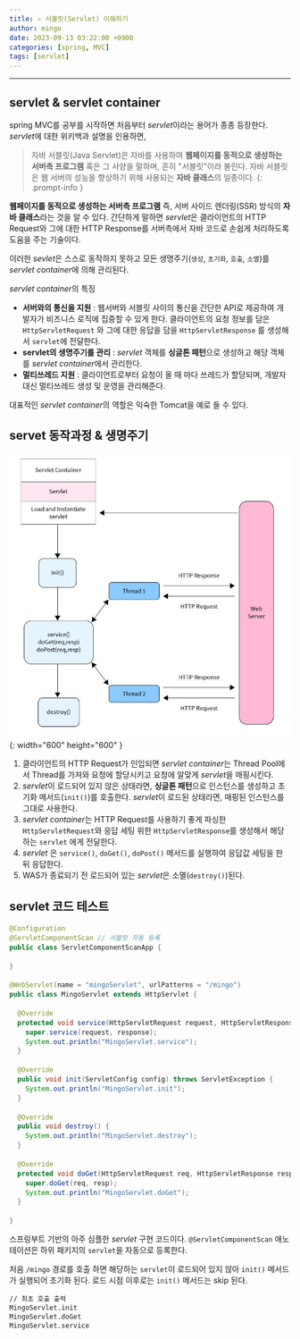 ```yaml
---
title: ✍ 서블릿(Servlet) 이해하기
author: mingo
date: 2023-09-13 03:22:00 +0900
categories: [spring, MVC]
tags: [servlet]
---
```


----

## **servlet & servlet container**

spring MVC를 공부를 시작하면 처음부터 *servlet*이라는 용어가 종종 등장한다.   
*servlet*에 대한 위키백과 설명을 인용하면,
> 자바 서블릿(Java Servlet)은 자바를 사용하여 **웹페이지를 동적으로 생성하는 서버측 프로그램** 혹은 그 사양을 말하며, 
흔히 "서블릿"이라 불린다. 자바 서블릿은 웹 서버의 성능을 향상하기 위해 사용되는 **자바 클래스**의 일종이다. 
{: .prompt-info }


**웹페이지를 동적으로 생성하는 서버측 프로그램** 즉, 서버 사이드 렌더링(SSR) 방식의 **자바 클래스**라는 것을 알 수 있다.
간단하게 말하면 *servlet*은 클라이언트의 HTTP Request와 그에 대한 HTTP Response를 서버측에서 자바 코드로 손쉽게 처리하도록 도움을 주는 기술이다.

이러한 *sevlet*은 스스로 동작하지 못하고 모든 생명주기(`생성`, `초기화`, `호출`, `소멸`)를 *servlet container*에 의해 관리된다.

*servlet container*의 특징
- **서버와의 통신을 지원** 
    :   웹서버와 서블릿 사이의 통신을 간단한 API로 제공하여 개발자가 비즈니스 로직에 집중할 수 있게 한다.
        클라이언트의 요청 정보를 담은 `HttpServletRequest` 와 그에 대한 응답을 담을 `HttpServletResponse` 를 생성해서 `servlet`에 전달한다.
- **servlet의 생명주기를 관리**
    :   *servlet* 객체를 **싱글톤 패턴**으로 생성하고 해당 객체를 *servlet container*에서 관리한다.
- **멀티쓰레드 지원**
    :   클라이언트로부터 요청이 올 때 마다 쓰레드가 할당되며, 개발자 대신 멀티쓰레드 생성 및 운영을 관리해준다. 
 
대표적인 *servlet container*의 역할은 익숙한 Tomcat을 예로 들 수 있다.
 
## **servet 동작과정 & 생명주기**
![Desktop View](/assets/img/post/20230913/1.JPG){: width="600" height="600" }

1. 클라이언트의 HTTP Request가 인입되면 *servlet container*는 Thread Pool에서 Thread를 가져와 요청에 할당시키고 요청에 알맞게 *servlet*을 매핑시킨다.  
2. *servlet*이 로드되어 있지 않은 상태라면, **싱글톤 패턴**으로 인스턴스를 생성하고 초기화 메서드(`init()`)를 호출한다.
   *servlet*이 로드된 상태라면, 매핑된 인스턴스를 그대로 사용한다.
3. *servlet container*는 HTTP Request를 사용하기 좋게 파싱한 `HttpServletRequest`와 응답 세팅 위한 `HttpServletResponse`를 생성해서 해당하는 `servlet` 에게 전달한다.
4. *servlet* 은 `service()`, `doGet()`, `doPost()` 메서드를 실행하여 응답값 세팅을 한 뒤 응답한다.
5. WAS가 종료되기 전 로드되어 있는 *servlet*은 소멸(`destroy()`)된다.

## **servlet 코드 테스트**

```java
@Configuration
@ServletComponentScan // 서블릿 자동 등록
public class ServletComponentScanApp {

}

@WebServlet(name = "mingoServlet", urlPatterns = "/mingo")
public class MingoServlet extends HttpServlet {

  @Override
  protected void service(HttpServletRequest request, HttpServletResponse response) throws ServletException, IOException {
    super.service(request, response);
    System.out.println("MingoServlet.service");
  }

  @Override
  public void init(ServletConfig config) throws ServletException {
    System.out.println("MingoServlet.init");
  }

  @Override
  public void destroy() {
    System.out.println("MingoServlet.destroy");
  }

  @Override
  protected void doGet(HttpServletRequest req, HttpServletResponse resp) throws ServletException, IOException {
    super.doGet(req, resp);
    System.out.println("MingoServlet.doGet");
  }

}
```
스프링부트 기반의 아주 심플한 *servlet* 구현 코드이다. `@ServletComponentScan` 애노테이션은 하위 패키지의 `servlet`을 자동으로 등록한다.

처음 `/mingo` 경로를 호출 하면 해당하는 `servlet`이 로드되어 있지 않아 `init()` 메서드가 실행되어 초기화 된다. 로드 시점 이후로는 `init()` 메서드는 skip 된다.
```
// 최초 호출 출력
MingoServlet.init
MingoServlet.doGet
MingoServlet.service
```
